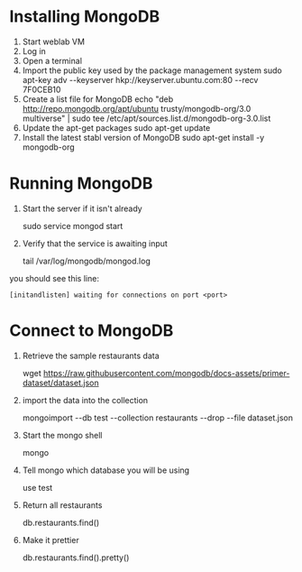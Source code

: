 # Installing MongoDB

1. Start weblab VM
2. Log in
3. Open a terminal
4. Import the public key used by the package management system
	sudo apt-key adv --keyserver hkp://keyserver.ubuntu.com:80 --recv 7F0CEB10
5. Create a list file for MongoDB
	echo "deb http://repo.mongodb.org/apt/ubuntu trusty/mongodb-org/3.0 multiverse" | sudo tee /etc/apt/sources.list.d/mongodb-org-3.0.list 
6. Update the apt-get packages
	sudo apt-get update
7. Install the latest stabl version of MongoDB
	sudo apt-get install -y mongodb-org

# Running MongoDB
1. Start the server if it isn't already

	sudo service mongod start

2. Verify that the service is awaiting input

	tail /var/log/mongodb/mongod.log 

you should see this line:

	[initandlisten] waiting for connections on port <port>

# Connect to MongoDB
1. Retrieve the sample restaurants data

	wget https://raw.githubusercontent.com/mongodb/docs-assets/primer-dataset/dataset.json 

2. import the data into the collection

	mongoimport --db test --collection restaurants --drop --file dataset.json

3. Start the mongo shell

	mongo

4. Tell mongo which database you will be using

	use test

5. Return all restaurants 

	db.restaurants.find()

6. Make it prettier

	db.restaurants.find().pretty()
